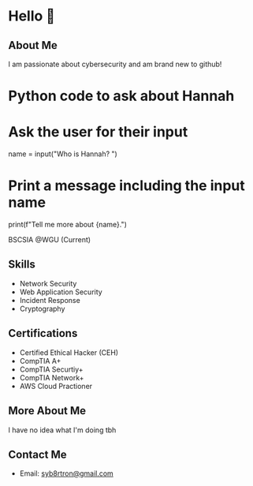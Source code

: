 # Hello 👋
## About Me
I am passionate about cybersecurity and am brand new to github!
##
# Python code to ask about Hannah

# Ask the user for their input
name = input("Who is Hannah? ")

# Print a message including the input name
print(f"Tell me more about {name}.")


BSCSIA @WGU (Current)

## Skills
- Network Security
- Web Application Security
- Incident Response
- Cryptography

## Certifications
- Certified Ethical Hacker (CEH)
- CompTIA A+
- CompTIA Securtiy+
- CompTIA Network+
- AWS Cloud Practioner
##  
## More About Me
I have no idea what I'm doing tbh
  
## Contact Me
- Email: syb8rtron@gmail.com
